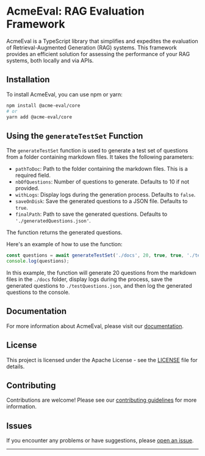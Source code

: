 # AcmeEval: RAG Evaluation Framework

AcmeEval is a TypeScript library that simplifies and expedites the evaluation of Retrieval-Augmented Generation (RAG) systems. This framework provides an efficient solution for assessing the performance of your RAG systems, both locally and via APIs.

## Installation

To install AcmeEval, you can use npm or yarn:

```bash
npm install @acme-eval/core
# or
yarn add @acme-eval/core
```

## Using the `generateTestSet` Function

The `generateTestSet` function is used to generate a test set of questions from a folder containing markdown files. It takes the following parameters:

- `pathToDoc`: Path to the folder containing the markdown files. This is a required field.
- `nbOfQuestions`: Number of questions to generate. Defaults to 10 if not provided.
- `withLogs`: Display logs during the generation process. Defaults to `false`.
- `saveOnDisk`: Save the generated questions to a JSON file. Defaults to `true`.
- `finalPath`: Path to save the generated questions. Defaults to `'./generatedQuestions.json'`.

The function returns the generated questions.

Here's an example of how to use the function:

```javascript
const questions = await generateTestSet('./docs', 20, true, true, './testQuestions.json');
console.log(questions);
```

In this example, the function will generate 20 questions from the markdown files in the `./docs` folder, display logs during the process, save the generated questions to `./testQuestions.json`, and then log the generated questions to the console.
## Documentation

For more information about AcmeEval, please visit our [documentation](https://lsidore.github.io/AcmeEval/docs/intro).

## License

This project is licensed under the Apache License - see the [LICENSE](LICENSE) file for details.

## Contributing

Contributions are welcome! Please see our [contributing guidelines](CONTRIBUTING.md) for more information.

## Issues

If you encounter any problems or have suggestions, please [open an issue](https://github.com/lsidore/AcmeEval/issues).

---
